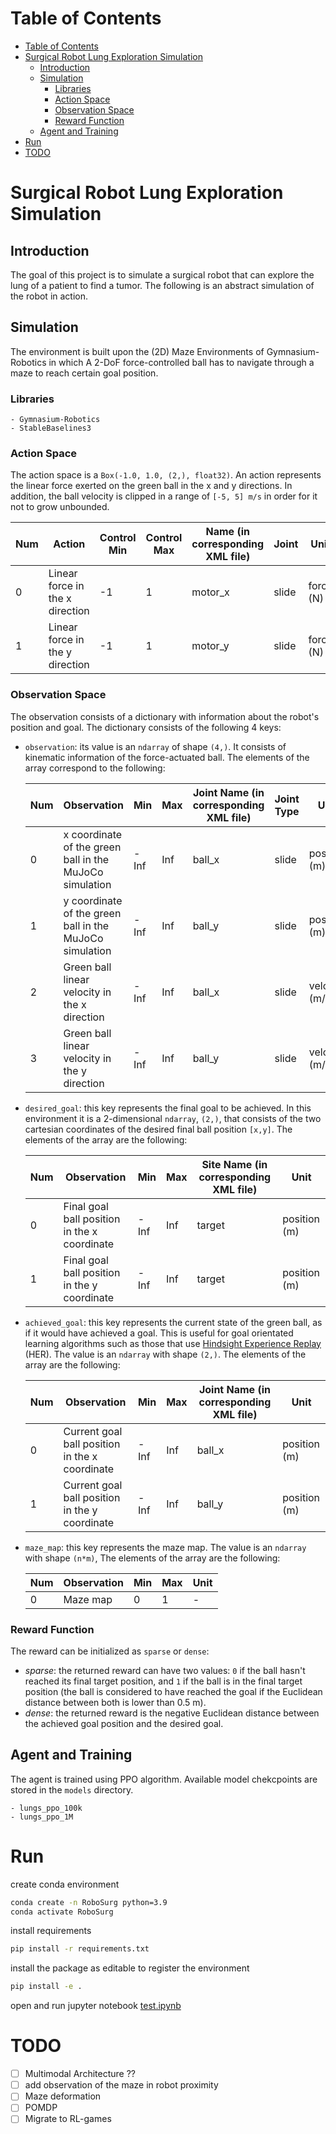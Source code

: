 # Table of Contents
- [Table of Contents](#table-of-contents)
- [Surgical Robot Lung Exploration Simulation](#surgical-robot-lung-exploration-simulation)
  - [Introduction](#introduction)
  - [Simulation](#simulation)
    - [Libraries](#libraries)
    - [Action Space](#action-space)
    - [Observation Space](#observation-space)
    - [Reward Function](#reward-function)
  - [Agent and Training](#agent-and-training)
- [Run](#run)
- [TODO](#todo)

# Surgical Robot Lung Exploration Simulation

## Introduction
The goal of this project is to simulate a surgical robot that can explore the lung of a patient to find a tumor.
The following is an abstract simulation of the robot in action.

## Simulation
The environment is built upon the (2D) Maze Environments of Gymnasium-Robotics in which A 2-DoF force-controlled ball has to navigate through a maze to reach certain goal position.
### Libraries
    - Gymnasium-Robotics
    - StableBaselines3

### Action Space

The action space is a `Box(-1.0, 1.0, (2,), float32)`. An action represents the linear force exerted on the green ball in the x and y directions.
In addition, the ball velocity is clipped in a range of `[-5, 5] m/s` in order for it not to grow unbounded.

| Num | Action                          | Control Min | Control Max | Name (in corresponding XML file)| Joint | Unit     |
| --- | --------------------------------| ----------- | ----------- | --------------------------------| ----- | ---------|
| 0   | Linear force in the x direction | -1          | 1           | motor_x                         | slide | force (N)|
| 1   | Linear force in the y direction | -1          | 1           | motor_y                         | slide | force (N)|

### Observation Space


The observation consists of a dictionary with information about the robot's position and goal. The dictionary consists of the following 4 keys:

* `observation`: its value is an `ndarray` of shape `(4,)`. It consists of kinematic information of the force-actuated ball. The elements of the array correspond to the following:

    | Num | Observation                                              | Min    | Max    | Joint Name (in corresponding XML file) |Joint Type| Unit          |
    |-----|--------------------------------------------------------- |--------|--------|----------------------------------------|----------|---------------|
    | 0   | x coordinate of the green ball in the MuJoCo simulation  | -Inf   | Inf    | ball_x                                 | slide    | position (m)  |
    | 1   | y coordinate of the green ball in the MuJoCo simulation  | -Inf   | Inf    | ball_y                                 | slide    | position (m)  |
    | 2   | Green ball linear velocity in the x direction            | -Inf   | Inf    | ball_x                                 | slide    | velocity (m/s)|
    | 3   | Green ball linear velocity in the y direction            | -Inf   | Inf    | ball_y                                 | slide    | velocity (m/s)|

* `desired_goal`: this key represents the final goal to be achieved. In this environment it is a 2-dimensional `ndarray`, `(2,)`, that consists of the two cartesian coordinates of the desired final ball position `[x,y]`. The elements of the array are the following:

    | Num | Observation                                  | Min    | Max    | Site Name (in corresponding XML file) |Unit          |
    |-----|----------------------------------------------|--------|--------|---------------------------------------|--------------|
    | 0   | Final goal ball position in the x coordinate | -Inf   | Inf    | target                                | position (m) |
    | 1   | Final goal ball position in the y coordinate | -Inf   | Inf    | target                                | position (m) |

* `achieved_goal`: this key represents the current state of the green ball, as if it would have achieved a goal. This is useful for goal orientated learning algorithms such as those that use [Hindsight Experience Replay](https://arxiv.org/abs/1707.01495) (HER).
    The value is an `ndarray` with shape `(2,)`. The elements of the array are the following:

    | Num | Observation                                    | Min    | Max    | Joint Name (in corresponding XML file) |Unit         |
    |-----|------------------------------------------------|--------|--------|---------------------------------------|--------------|
    | 0   | Current goal ball position in the x coordinate | -Inf   | Inf    | ball_x                                | position (m) |
    | 1   | Current goal ball position in the y coordinate | -Inf   | Inf    | ball_y                                | position (m) |

* `maze_map`: this key represents the maze map. The value is an `ndarray` with shape `(n*m)`, The elements of the array are the following:

    | Num | Observation | Min | Max | Unit |
    |-----|-------------|-----|-----|------|
    | 0   | Maze map    | 0   | 1   | -    |

### Reward Function

The reward can be initialized as `sparse` or `dense`:
- *sparse*: the returned reward can have two values: `0` if the ball hasn't reached its final target position, and `1` if the ball is in the final target position (the ball is considered to have reached the goal if the Euclidean distance between both is lower than 0.5 m).
- *dense*: the returned reward is the negative Euclidean distance between the achieved goal position and the desired goal.

## Agent and Training

The agent is trained using PPO algorithm.
Available model chekcpoints are stored in the `models` directory.
    
    - lungs_ppo_100k
    - lungs_ppo_1M


# Run

create conda environment
```bash
conda create -n RoboSurg python=3.9
conda activate RoboSurg
```
install requirements
```bash
pip install -r requirements.txt
```
install the package as editable to register the environment
```bash
pip install -e .
```

open and run jupyter notebook [test.ipynb](./test.ipynb)

# TODO
- [ ] Multimodal Architecture ?? 
- [ ] add observation of the maze in robot proximity
- [ ] Maze deformation
- [ ] POMDP
- [ ] Migrate to RL-games